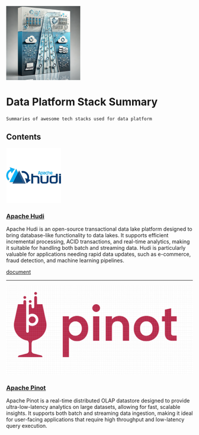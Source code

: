 <img src='./images/thumbnail.webp' width='200px' alt='thumbnail' />

# Data Platform Stack Summary

`Summaries of awesome tech stacks used for data platform`

## Contents

![hudi](./images/logo/hudi.webp)
### [Apache Hudi](https://hudi.apache.org/)

Apache Hudi is an open-source transactional data lake platform designed to bring database-like functionality to data lakes. It supports efficient incremental processing, ACID transactions, and real-time analytics, making it suitable for handling both batch and streaming data. Hudi is particularly valuable for applications needing rapid data updates, such as e-commerce, fraud detection, and machine learning pipelines.

[document](./docs/hudi.md)

---

![pinot](./images/logo/pinot.png)
### [Apache Pinot](https://pinot.apache.org/)

Apache Pinot is a real-time distributed OLAP datastore designed to provide ultra-low-latency analytics on large datasets, allowing for fast, scalable insights. It supports both batch and streaming data ingestion, making it ideal for user-facing applications that require high throughput and low-latency query execution​.

